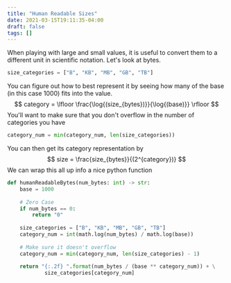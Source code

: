 ```yaml
---
title: "Human Readable Sizes"
date: 2021-03-15T19:11:35-04:00
draft: false
tags: []
---
```


When playing with large and small values, it is useful to convert them to a different unit in scientific notation. Let's look at bytes.

```python
size_categories = ["B", "KB", "MB", "GB", "TB"]
```

You can figure out how to best represent it by seeing how many of the base (in this case 1000) fits into the value.
$$
category = \lfloor \frac{\log{(size_{bytes})}}{\log{(base)}} \rfloor
$$
You'll want to make sure that you don't overflow in the number of categories you have

```python
category_num = min(category_num, len(size_categories))
```

You can then get its category representation by
$$
size = \frac{size_{bytes}}{(2^{category})}
$$
We can wrap this all up info a nice python function

```python
def humanReadableBytes(num_bytes: int) -> str:
    base = 1000
    
    # Zero Case
    if num_bytes == 0:
        return "0"
    
    size_categories = ["B", "KB", "MB", "GB", "TB"]
    category_num = int(math.log(num_bytes) / math.log(base))
    
    # Make sure it doesn't overflow
    category_num = min(category_num, len(size_categories) - 1)
    
    return "{:.2f} ".format(num_bytes / (base ** category_num)) + \
			size_categories[category_num]
```

